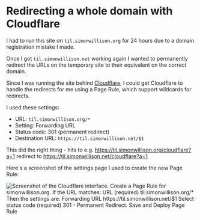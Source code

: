 # Redirecting a whole domain with Cloudflare

I had to run this site on `til.simonwillison.org` for 24 hours due to a domain registration mistake I made.

Once I got `til.simonwillison.net` working again I wanted to permanently redirect the URLs on the temporary site to their equivalent on the correct domain.

Since I was running the site behind [Cloudflare](https://www.cloudflare.com/), I could get Cloudflare to handle the redirects for me using a Page Rule, which support wildcards for redirects.

I used these settings:

- URL: `til.simonwillison.org/*`
- Setting: Forwarding URL
- Status code: 301 (permanent redirect)
- Destination URL: `https://til.simonwillison.net/$1`

This did the right thing - hits to e.g. https://til.simonwillison.org/cloudflare?a=1 redirect to https://til.simonwillison.net/cloudflare?a=1

Here's a screenshot of the settings page I used to create the new Page Rule:

![Screenshot of the Cloudflare interface. Create a Page Rule for simonwillison.org.  If the URL matches: URL (required) til.simonwillison.org/*  Then the settings are: Forwarding URL https://til.simonwillison.net/$1  Select status code (required) 301 - Permanent Redirect. Save and Deploy Page Rule](https://github.com/simonw/til/assets/9599/6758a865-57fa-4da1-9e41-118f41e1d7b2)
